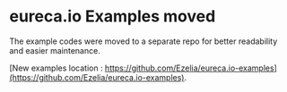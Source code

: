 eureca.io Examples moved
========================

The example codes were moved to a separate repo for better readability and easier maintenance.

[New examples location : https://github.com/Ezelia/eureca.io-examples](https://github.com/Ezelia/eureca.io-examples).

 
